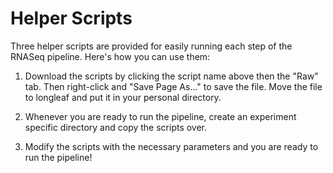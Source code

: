 Helper Scripts
==============

Three helper scripts are provided for easily running each step of the RNASeq pipeline. Here's how you can use them:

1. Download the scripts by clicking the script name above then the "Raw" tab. Then right-click and "Save Page As..." to save the file. Move the file to longleaf and put it in your personal directory.

2. Whenever you are ready to run the pipeline, create an experiment specific directory and copy the scripts over. 

3. Modify the scripts with the necessary parameters and you are ready to run the pipeline!
